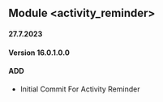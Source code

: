 ## Module <activity_reminder>
#### 27.7.2023
#### Version 16.0.1.0.0
#### ADD
- Initial Commit For Activity Reminder
